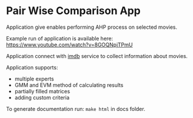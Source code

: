 # Pair Wise Comparison App

Application give enables performing AHP process on selected movies.<br>

Example run of application is available here:
https://www.youtube.com/watch?v=8GOQNpjTPmU

Application connect with [imdb](https://www.imdb.com/) service to collect information about movies.

Application supports:
- multiple experts
- GMM and EVM method of calculating results
- partially filled matrices
- adding custom criteria

To generate documentation run: `make html` in docs folder.